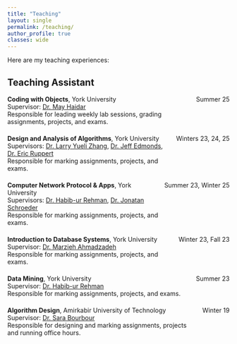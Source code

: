 ```yaml
---
title: "Teaching"
layout: single
permalink: /teaching/
author_profile: true
classes: wide
---
```


Here are my teaching experiences:

## Teaching Assistant

<ul style="list-style-type: none; padding: 0;">
  <li style="margin-bottom: 1.5em;">
    <div style="display: flex; justify-content: space-between;">
      <span>
        <strong>Coding with Objects</strong>, York University<br>
        Supervisor: <a href="https://lassonde.yorku.ca/users/mhaidar" target="_blank">Dr. May Haidar</a><br>
        Responsible for leading weekly lab sessions, grading assignments, projects, and exams.
      </span>
      <span style="white-space: nowrap; margin-left: 1em;">Summer 25</span>
    </div>
  </li>

  <li style="margin-bottom: 1.5em;">
    <div style="display: flex; justify-content: space-between;">
      <span>
        <strong>Design and Analysis of Algorithms</strong>, York University<br>
        Supervisors: <a href="https://lassonde.yorku.ca/users/larryyz" target="_blank">Dr. Larry Yueli Zhang</a>,
                     <a href="https://lassonde.yorku.ca/users/jeff" target="_blank">Dr. Jeff Edmonds</a>,
                     <a href="https://lassonde.yorku.ca/users/ruppert" target="_blank">Dr. Eric Ruppert</a> <br>
        Responsible for marking assignments, projects, and exams.
      </span>
      <span style="white-space: nowrap; margin-left: 1em;">Winters 23, 24, 25</span>
    </div>
  </li>

  <li style="margin-bottom: 1.5em;">
    <div style="display: flex; justify-content: space-between;">
      <span>
        <strong>Computer Network Protocol & Apps</strong>, York University<br>
        Supervisors: <a href="https://www.linkedin.com/in/habib-ur-rehman-5a961458/" target="_blank">Dr. Habib-ur Rehman</a>,
                     <a href="https://lassonde.yorku.ca/users/jonatan" target="_blank">Dr. Jonatan Schroeder</a><br>
        Responsible for marking assignments, projects, and exams.
      </span>
      <span style="white-space: nowrap; margin-left: 1em;">Summer 23, Winter 25</span>
    </div>
  </li>

  <li style="margin-bottom: 1.5em;">
    <div style="display: flex; justify-content: space-between;">
      <span>
        <strong>Introduction to Database Systems</strong>, York University<br>
        Supervisor: <a href="https://lassonde.yorku.ca/users/marzieha" target="_blank">Dr. Marzieh Ahmadzadeh</a><br>
        Responsible for marking assignments, projects, and exams.
      </span>
      <span style="white-space: nowrap; margin-left: 1em;">Winter 23, Fall 23</span>
    </div>
  </li>

  <li style="margin-bottom: 1.5em;">
    <div style="display: flex; justify-content: space-between;">
      <span>
        <strong>Data Mining</strong>, York University<br>
        Supervisor: <a href="https://www.linkedin.com/in/habib-ur-rehman-5a961458/" target="_blank">Dr. Habib-ur Rehman</a><br>
        Responsible for marking assignments, projects, and exams.
      </span>
      <span style="white-space: nowrap; margin-left: 1em;">Summer 23</span>
    </div>
  </li>

  <li style="margin-bottom: 1.5em;">
    <div style="display: flex; justify-content: space-between;">
      <span>
        <strong>Algorithm Design</strong>, Amirkabir University of Technology<br>
        Supervisor: <a href="https://int.modares.ac.ir/~s.bourbour" target="_blank">Dr. Sara Bourbour</a><br>
        Responsible for designing and marking assignments, projects and running office hours.
      </span>
      <span style="white-space: nowrap; margin-left: 1em;">Winter 19</span>
    </div>
  </li>
</ul>




